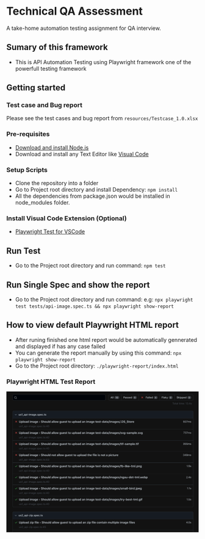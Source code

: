 
# Technical QA Assessment


A take-home automation testing assignment for QA interview.

## Sumary of this framework
* This is API Automation Testing using Playwright framework one of the powerfull testing framework

## Getting started

### Test case and Bug report
Please see the test cases and bug report from `resources/Testcase_1.0.xlsx`

### Pre-requisites
* <a href="https://nodejs.org/it/download/current" target="_blank">Download and install Node.js</a>
* Download and install any Text Editor like <a href="https://code.visualstudio.com/download" target="_blank">Visual Code</a>

### Setup Scripts 
* Clone the repository into a folder
* Go to Project root directory and install Dependency: `npm install`
* All the dependencies from package.json would be installed in node_modules folder.

### Install Visual Code Extension (Optional)
* <a href="https://marketplace.visualstudio.com/items?itemName=ms-playwright.playwright" target="_blank">Playwright Test for VSCode</a>

## Run Test
* Go to the Project root directory and run command: `npm test`

## Run Single Spec and show the report
* Go to the Project root directory and run command: e.g:  `npx playwright test tests/api-image.spec.ts && npx playwright show-report`

## How to view default Playwright HTML report
* After runing finished one html report would be automatically gennerated and displayed if has any case failed
* You can generate the report manually by using this command: `npx playwright show-report`
* Go to the Project root directory: `./playwright-report/index.html`

### Playwright HTML Test Report
![Playwright HTML Test Report](./resources/report.png?raw=true "Playwright HTML Test Report")
